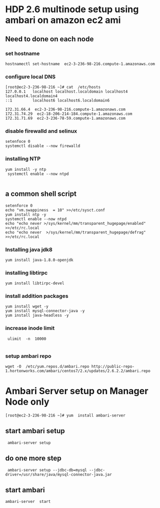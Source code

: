 # HDP 2.6 multinode setup using ambari on amazon ec2 ami 

## Need to done on each node 

### set hostname 

```
hostnamectl set-hostname  ec2-3-236-98-216.compute-1.amazonaws.com
```

### configure  local DNS 

```
[root@ec2-3-236-98-216 ~]# cat  /etc/hosts
127.0.0.1   localhost localhost.localdomain localhost4 localhost4.localdomain4
::1         localhost6 localhost6.localdomain6

172.31.66.4  ec2-3-236-98-216.compute-1.amazonaws.com
172.31.74.29  ec2-18-206-214-184.compute-1.amazonaws.com
172.31.71.69  ec2-3-236-78-59.compute-1.amazonaws.com

```

### disable firewalld and selinux 
```
setenfoce 0
systemctl disable --now firewalld
```

### installing NTP 
```
yum install -y ntp 
 systemctl enable --now ntpd
 
```
## a common shell script 
```
setenforce 0
echo "vm.swappiness  = 10" >>/etc/sysct.conf
yum install ntp -y
systemctl enable --now ntpd
echo "echo never >/sys/kernel/mm/transparent_hugepage/enabled"  >>/etc/rc.local
echo "echo never  >/sys/kernel/mm/transparent_hugepage/defrag" >>/etc/rc.local

```

### Installing java jdk8 
```
yum install java-1.8.0-openjdk

```
### installing libtirpc

```
yum install libtirpc-devel

```

### install addition packages
```
yum install wget -y
yum install mysql-connector-java -y
yum install java-headless -y

```

### increase inode limit 
```
 ulimit  -n  10000
 
 ```
 ### setup ambari repo 
 ```
 wget -O  /etc/yum.repos.d/ambari.repo http://public-repo-1.hortonworks.com/ambari/centos7/2.x/updates/2.6.2.2/ambari.repo
 
 ```
 # Ambari Server setup  on Manager Node only 
 ```
 [root@ec2-3-236-98-216 ~]# yum  install ambari-server
 
 ```
 
## start ambari setup

```
 ambari-server setup 
 ```
 
 ## do one more step 
 ```
  ambari-server setup --jdbc-db=mysql --jdbc-driver=/usr/share/java/mysql-connector-java.jar
  ```
  
  ## start ambari
   
   ```
   ambari-server  start
   
   ```
   
